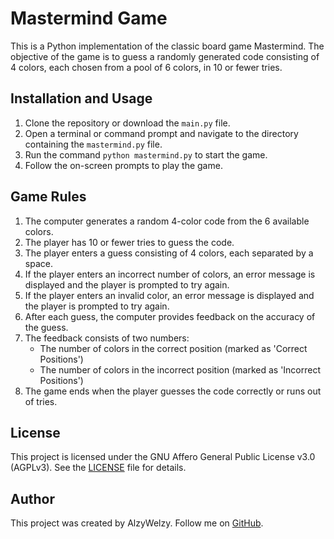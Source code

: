 # Mastermind Game

This is a Python implementation of the classic board game Mastermind. The objective of the game is to guess a randomly generated code consisting of 4 colors, each chosen from a pool of 6 colors, in 10 or fewer tries.

## Installation and Usage

1. Clone the repository or download the `main.py` file.
2. Open a terminal or command prompt and navigate to the directory containing the `mastermind.py` file.
3. Run the command `python mastermind.py` to start the game.
4. Follow the on-screen prompts to play the game.

## Game Rules

1. The computer generates a random 4-color code from the 6 available colors.
2. The player has 10 or fewer tries to guess the code.
3. The player enters a guess consisting of 4 colors, each separated by a space.
4. If the player enters an incorrect number of colors, an error message is displayed and the player is prompted to try again.
5. If the player enters an invalid color, an error message is displayed and the player is prompted to try again.
6. After each guess, the computer provides feedback on the accuracy of the guess.
7. The feedback consists of two numbers:
   - The number of colors in the correct position (marked as 'Correct Positions')
   - The number of colors in the incorrect position (marked as 'Incorrect Positions')
8. The game ends when the player guesses the code correctly or runs out of tries.

## License

This project is licensed under the GNU Affero General Public License v3.0 (AGPLv3). See the [LICENSE](LICENSE) file for details.

## Author

This project was created by AlzyWelzy. Follow me on [GitHub](https://github.com/AlzyWelzy).
